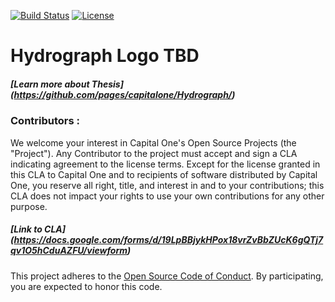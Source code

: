 [![Build Status](https://travis-ci.com/capitalone/Hydrograph.svg?token=gPhqQtqsLvPLaT4qqGcg&branch=master)](https://travis-ci.com/capitalone/Hydrograph)
[![License](https://img.shields.io/badge/license-Apache%202-blue.svg)](https://www.apache.org/licenses/LICENSE-2.0)

# Hydrograph Logo TBD
##### [Learn more about Thesis] (https://github.com/pages/capitalone/Hydrograph/)

### Contributors :
We welcome your interest in Capital One's Open Source Projects (the "Project"). Any Contributor to the project must accept and sign a CLA indicating agreement to the license terms. Except for the license granted in this CLA to Capital One and to recipients of software distributed by Capital One, you reserve all right, title, and interest in and to your contributions; this CLA does not impact your rights to use your own contributions for any other purpose.

##### [Link to CLA] (https://docs.google.com/forms/d/19LpBBjykHPox18vrZvBbZUcK6gQTj7qv1O5hCduAZFU/viewform)

This project adheres to the [Open Source Code of Conduct][code-of-conduct]. By participating, you are expected to honor this code.

[code-of-conduct]: http://www.capitalone.io/codeofconduct/